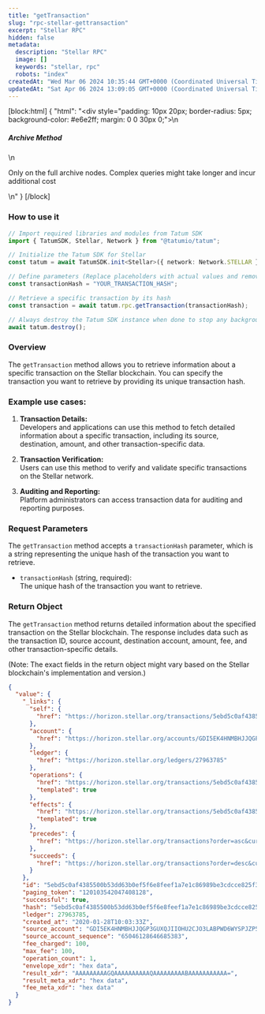 ```yaml
---
title: "getTransaction"
slug: "rpc-stellar-gettransaction"
excerpt: "Stellar RPC"
hidden: false
metadata: 
  description: "Stellar RPC"
  image: []
  keywords: "stellar, rpc"
  robots: "index"
createdAt: "Wed Mar 06 2024 10:35:44 GMT+0000 (Coordinated Universal Time)"
updatedAt: "Sat Apr 06 2024 13:09:05 GMT+0000 (Coordinated Universal Time)"
---
```

[block:html]
{
  "html": "<div style=\"padding: 10px 20px; border-radius: 5px; background-color: #e6e2ff; margin: 0 0 30px 0;\">\n  <h5>Archive Method</h5>\n  <p>Only on the full archive nodes. Complex queries might take longer and incur additional cost</p>\n</div>"
}
[/block]


### How to use it

```typescript
// Import required libraries and modules from Tatum SDK
import { TatumSDK, Stellar, Network } from "@tatumio/tatum";

// Initialize the Tatum SDK for Stellar
const tatum = await TatumSDK.init<Stellar>({ network: Network.STELLAR });

// Define parameters (Replace placeholders with actual values and remove redundant)
const transactionHash = "YOUR_TRANSACTION_HASH";

// Retrieve a specific transaction by its hash
const transaction = await tatum.rpc.getTransaction(transactionHash);

// Always destroy the Tatum SDK instance when done to stop any background processes
await tatum.destroy();
```

### Overview

The `getTransaction` method allows you to retrieve information about a specific transaction on the Stellar blockchain. You can specify the transaction you want to retrieve by providing its unique transaction hash.

### Example use cases:

1. **Transaction Details:**  
   Developers and applications can use this method to fetch detailed information about a specific transaction, including its source, destination, amount, and other transaction-specific data.

2. **Transaction Verification:**  
   Users can use this method to verify and validate specific transactions on the Stellar network.

3. **Auditing and Reporting:**  
   Platform administrators can access transaction data for auditing and reporting purposes.

### Request Parameters

The `getTransaction` method accepts a `transactionHash` parameter, which is a string representing the unique hash of the transaction you want to retrieve.

- `transactionHash` (string, required):  
  The unique hash of the transaction you want to retrieve.

### Return Object

The `getTransaction` method returns detailed information about the specified transaction on the Stellar blockchain. The response includes data such as the transaction ID, source account, destination account, amount, fee, and other transaction-specific details.

(Note: The exact fields in the return object might vary based on the Stellar blockchain's implementation and version.)

```json
{
  "value": {
    "_links": {
      "self": {
        "href": "https://horizon.stellar.org/transactions/5ebd5c0af4385500b53dd63b0ef5f6e8feef1a7e1c86989be3cdcce825f3c0cc"
      },
      "account": {
        "href": "https://horizon.stellar.org/accounts/GDI5EK4HNMBHJJQGP3GUXQJIIOHU2CJO3LABPWD6WYSPJZP5NP67TMNN"
      },
      "ledger": {
        "href": "https://horizon.stellar.org/ledgers/27963785"
      },
      "operations": {
        "href": "https://horizon.stellar.org/transactions/5ebd5c0af4385500b53dd63b0ef5f6e8feef1a7e1c86989be3cdcce825f3c0cc/operations{?cursor,limit,order}",
        "templated": true
      },
      "effects": {
        "href": "https://horizon.stellar.org/transactions/5ebd5c0af4385500b53dd63b0ef5f6e8feef1a7e1c86989be3cdcce825f3c0cc/effects{?cursor,limit,order}",
        "templated": true
      },
      "precedes": {
        "href": "https://horizon.stellar.org/transactions?order=asc&cursor=120103542047408128"
      },
      "succeeds": {
        "href": "https://horizon.stellar.org/transactions?order=desc&cursor=120103542047408128"
      }
    },
    "id": "5ebd5c0af4385500b53dd63b0ef5f6e8feef1a7e1c86989be3cdcce825f3c0cc",
    "paging_token": "120103542047408128",
    "successful": true,
    "hash": "5ebd5c0af4385500b53dd63b0ef5f6e8feef1a7e1c86989be3cdcce825f3c0cc",
    "ledger": 27963785,
    "created_at": "2020-01-28T10:03:33Z",
    "source_account": "GDI5EK4HNMBHJJQGP3GUXQJIIOHU2CJO3LABPWD6WYSPJZP5NP67TMNN",
    "source_account_sequence": "65046128646685383",
    "fee_charged": 100,
    "max_fee": 100,
    "operation_count": 1,
    "envelope_xdr": "hex data",
    "result_xdr": "AAAAAAAAAGQAAAAAAAAAAQAAAAAAAAABAAAAAAAAAAA=",
    "result_meta_xdr": "hex data",
    "fee_meta_xdr": "hex data"
  }
}
```
